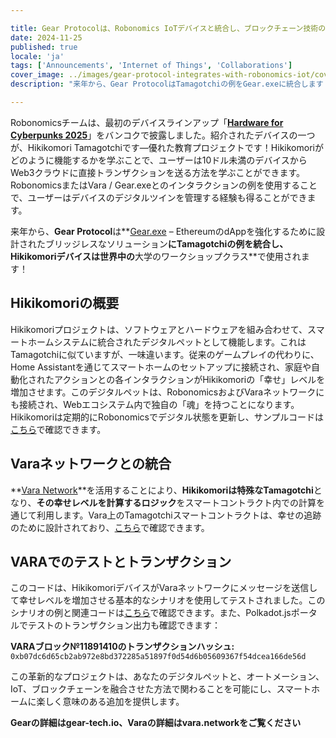 ```yaml
---

title: Gear Protocolは、Robonomics IoTデバイスと統合し、ブロックチェーン技術の使用と教育の加速を図ります。
date: 2024-11-25
published: true
locale: 'ja'
tags: ['Announcements', 'Internet of Things', 'Collaborations']
cover_image: ../images/gear-protocol-integrates-with-robonomics-iot/cover.webp
description: "来年から、Gear ProtocolはTamagotchiの例をGear.exeに統合します – EthereumのdAppを強化するために設計されたブリッジレスなソリューション – そしてHikikomoriデバイスは、世界中の大学のワークショップクラスで使用されます！"

---
```


Robonomicsチームは、最初のデバイスラインアップ「**[Hardware for Cyberpunks 2025](https://x.com/AIRA_Robonomics/status/1856724439439913110)**」をバンコクで披露しました。紹介されたデバイスの一つが、Hikikomori Tamagotchiです—優れた教育プロジェクトです！Hikikomoriがどのように機能するかを学ぶことで、ユーザーは10ドル未満のデバイスからWeb3クラウドに直接トランザクションを送る方法を学ぶことができます。RobonomicsまたはVara / Gear.exeとのインタラクションの例を使用することで、ユーザーはデバイスのデジタルツインを管理する経験も得ることができます。

来年から、**Gear Protocol**は**[Gear.exe](https://gear-tech.io/gear-exe) – EthereumのdAppを強化するために設計されたブリッジレスなソリューション**にTamagotchiの例を統合し、Hikikomoriデバイスは世界中の**大学のワークショップクラス**で使用されます！

## Hikikomoriの概要

Hikikomoriプロジェクトは、ソフトウェアとハードウェアを組み合わせて、スマートホームシステムに統合されたデジタルペットとして機能します。これはTamagotchiに似ていますが、一味違います。従来のゲームプレイの代わりに、Home Assistantを通じてスマートホームのセットアップに接続され、家庭や自動化されたアクションとの各インタラクションがHikikomoriの「幸せ」レベルを増加させます。このデジタルペットは、RobonomicsおよびVaraネットワークにも接続され、Webエコシステム内で独自の「魂」を持つことになります。Hikikomoriは定期的にRobonomicsでデジタル状態を更新し、サンプルコードは[こちら](https://github.com/airalab/hikikomori-tamagotchi/tree/only-robonomics/main)で確認できます。

## Varaネットワークとの統合

**[Vara Network](https://vara.network)**を活用することにより、**Hikikomoriは特殊なTamagotchi**となり、**その幸せレベルを計算するロジック**をスマートコントラクト内での計算を通じて利用します。Vara上のTamagotchiスマートコントラクトは、幸せの追跡のために設計されており、[こちら](https://idea.gear-tech.io/programs/0x8e5f2de1fea16db5a65d4e64bca1f8a709585853749b3572ff15487db2146771?node=wss%3A%2F%2Ftestnet.vara.network)で確認できます。

## VARAでのテストとトランザクション

このコードは、HikikomoriデバイスがVaraネットワークにメッセージを送信して幸せレベルを増加させる基本的なシナリオを使用してテストされました。このシナリオの例と関連コードは[こちら](https://github.com/airalab/hikikomori-tamagotchi/tree/main/main)で確認できます。また、Polkadot.jsポータルでテストのトランザクション出力も確認できます：

**VARAブロック№11891410のトランザクションハッシュ:**
`0xb07dc6d65cb2ab972e8bd372285a51897f0d54d6b05609367f54dcea166de56d`

この革新的なプロジェクトは、あなたのデジタルペットと、オートメーション、IoT、ブロックチェーンを融合させた方法で関わることを可能にし、スマートホームに楽しく意味のある追加を提供します。

**Gearの詳細はgear-tech.io、Varaの詳細はvara.networkをご覧ください**